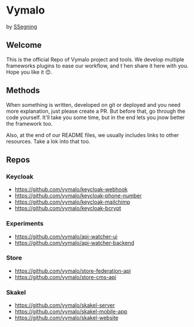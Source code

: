 # Vymalo

by [SSegning](https://www.ssegning.com)

## Welcome

This is the official Repo of Vymalo project and tools. We develop multiple frameworks plugins to ease our workflow, and t´hen share it here with you. Hope you like it 😊.

## Methods

When something is written, developed on git or deployed and you need more explanation, just please create a PR. But before that, go through the code yourself. It'll take you some time, but in the end lets you jnow better the framework too.

Also, at the end of our README files, we usually includes links to other resources. Take a lok into that too.

## Repos

### Keycloak
- https://github.com/vymalo/keycloak-webhook
- https://github.com/vymalo/keycloak-phone-number
- https://github.com/vymalo/keycloak-mailchimp
- https://github.com/vymalo/keycloak-bcrypt

### Experiments
- https://github.com/vymalo/api-watcher-ui
- https://github.com/vymalo/api-watcher-backend

### Store
- https://github.com/vymalo/store-federation-api
- https://github.com/vymalo/store-cms-api

### Skakel
- https://github.com/vymalo/skakel-server
- https://github.com/vymalo/skakel-mobile-app
- https://github.com/vymalo/skakel-website
